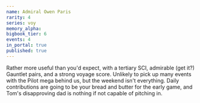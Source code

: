 ```yaml
---
name: Admiral Owen Paris
rarity: 4
series: voy
memory_alpha:
bigbook_tier: 6
events: 4
in_portal: true
published: true
---
```


Rather more useful than you'd expect, with a tertiary SCI, admirable (get it?) Gauntlet pairs, and a strong voyage score. Unlikely to pick up many events with the Pilot mega behind us, but the weekend isn't everything. Daily contributions are going to be your bread and butter for the early game, and Tom's disapproving dad is nothing if not capable of pitching in.
